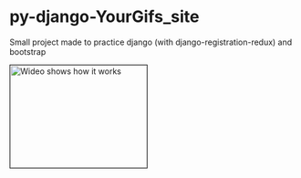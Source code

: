 # py-django-YourGifs_site

Small project made to practice django (with django-registration-redux) and bootstrap

<a href="http://www.youtube.com/watch?feature=player_embedded&v=U-JxWiQjixM
" target="_blank"><img src="http://img.youtube.com/vi/U-JxWiQjixM/0.jpg" 
alt="Wideo shows how it works" width="240" height="180" border="1" /></a>

